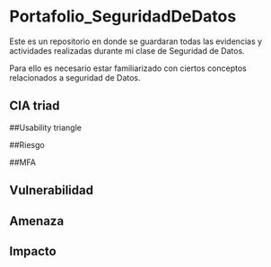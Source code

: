 # Portafolio_SeguridadDeDatos
Este es un repositorio en donde se guardaran todas las evidencias y actividades realizadas durante mi clase de Seguridad de Datos.

Para ello es necesario estar familiarizado con ciertos conceptos relacionados a seguridad de Datos.

## CIA triad

##Usability triangle

##Riesgo

##MFA

## Vulnerabilidad

## Amenaza

## Impacto
